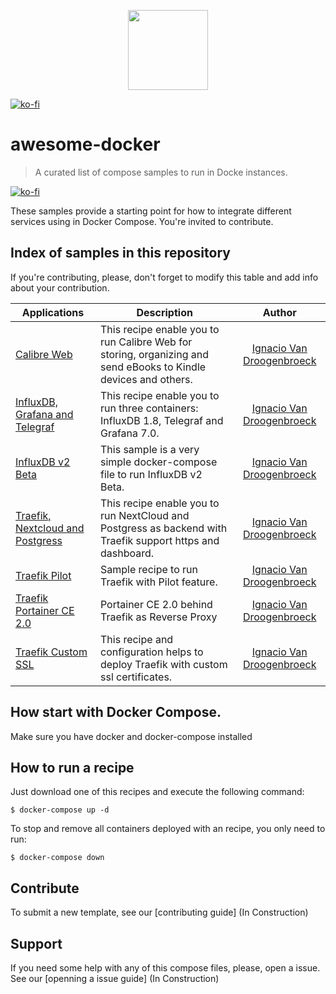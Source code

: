 <p align="center">
  <img src="https://www.docker.com/sites/default/files/d8/styles/role_icon/public/2019-07/vertical-logo-monochromatic.png" width="128" height="128"/>
</p>

[![ko-fi](https://ko-fi.com/img/githubbutton_sm.svg)](https://ko-fi.com/B0B34N5TU)

# awesome-docker
> A curated list of compose samples to run in Docke instances.

[![ko-fi](https://ko-fi.com/img/githubbutton_sm.svg)](https://ko-fi.com/B0B34N5TU)

These samples provide a starting point for how to integrate different services using in Docker Compose. You're invited to contribute.

## Index of samples in this repository
If you're contributing, please, don't forget to modify this table and add info about your contribution. 

| Applications         | Description | Author |
|----------------------|-------------|:------:|
| [Calibre Web](calibre-web/) | This recipe enable you to run Calibre Web for storing, organizing and send eBooks to Kindle devices and others. | [Ignacio Van Droogenbroeck](https://github.com/xe-nvdk) |  
| [InfluxDB, Grafana and Telegraf](telegraf-influxdb-grafana/) | This recipe enable you to run three containers: InfluxDB 1.8, Telegraf and Grafana 7.0. | [Ignacio Van Droogenbroeck](https://github.com/xe-nvdk) |  
| [InfluxDB v2 Beta](influxdbv2) | This sample is a very simple docker-compose file to run InfluxDB v2 Beta. | [Ignacio Van Droogenbroeck](https://github.com/xe-nvdk) |
| [Traefik, Nextcloud and Postgress](traefik-nextcloud-psql) | This recipe enable you to run NextCloud and Postgress as backend with Traefik support https and dashboard. | [Ignacio Van Droogenbroeck](https://github.com/xe-nvdk) |
| [Traefik Pilot](traefik-pilot) | Sample recipe to run Traefik with Pilot feature. | [Ignacio Van Droogenbroeck](https://github.com/xe-nvdk) |
| [Traefik Portainer CE 2.0](traefik-portainer2.0) | Portainer CE 2.0 behind Traefik as Reverse Proxy | [Ignacio Van Droogenbroeck](https://github.com/xe-nvdk) |
| [Traefik Custom SSL](traefik-custom-ssl) | This recipe and configuration helps to deploy Traefik with custom ssl certificates. | [Ignacio Van Droogenbroeck](https://github.com/xe-nvdk) |


## How start with Docker Compose.
Make sure you have docker and docker-compose installed

## How to run a recipe
Just download one of this recipes and execute the following command:

```
$ docker-compose up -d
```

To stop and remove all containers deployed with an recipe, you only need to run:
```
$ docker-compose down
```

## Contribute

To submit a new template, see our [contributing guide] (In Construction)

## Support

If you need some help with any of this compose files, please, open a issue. See our [openning a issue guide] (In Construction)
